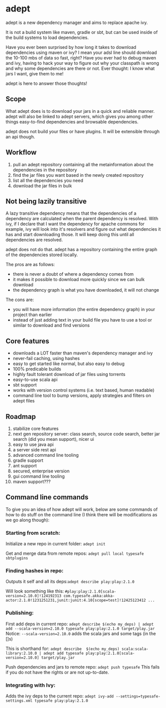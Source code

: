 # adept #

adept is a new dependency manager and aims to replace apache ivy.

It is not a build system like maven, gradle or sbt, but can be used inside of the build systems to load dependencies.

Have you ever been surprised by how long it takes to download dependencies using maven or ivy? I mean your adsl line should download the 10-100 mbs of data so fast, right?
Have you ever had to debug maven and ivy, having to hack your way to figure out why your classpath is wrong and why some dependencies are there or not.
Ever thought: I know what jars I want, give them to me!

adept is here to answer those thoughts!

## Scope ##

What adept does is to download your jars in a quick and reliable manner.
adept will also be linked to adept servers, which gives you among other things easy-to-find dependencies and browsable dependencies.

adept does not build your files or have plugins. It will be extensible through an api though.

## Workflow ##

1. pull an adept repository containing all the metainformation about the dependencies in the repository
2. find the jar files you want based in the newly created repository
3. list all the dependencies you need
4. download the jar files in bulk

## Not being lazily transitive ##

A lazy transitive dependency means that the dependencies of a dependency are calculated when the parent dependency is resolved.
With ivy, if I declare that I want the dependency for apache commons for example, ivy  will look into it's resolvers and figure out what dependencies it has and start downloading those. It will keep doing this  until all dependencies are resolved.

adept does not do that. adept has a repository containing the entire graph of the dependencies stored locally.

The pros are as follows:
- there is never a doubt of where a dependency comes from
- it makes it possible to download more quickly since we can bulk download
- the dependency graph is what you have downloaded, it will not change

The cons are:
- you will have more information (the entire dependency graph) in your project than earlier
- instead of just adding text in your build file you have to use a tool or similar to download and find versions

## Core features ##

- downloads a LOT faster than maven's dependency manager and ivy
- never-fail caching, using hashes
- easy to get started like normal, but also easy to debug
- 100% predicable builds
- highly fault tolerant download of jar files using torrents
- easy-to-use scala api
- sbt support
- works with version control systems (i.e. text based, human readable)
- command line tool to bump versions, apply strategies and filters on adept files

## Roadmap ##

1. stabilize core features
2. next gen repository server: class search, source code search, better jar search (did you mean support), nicer ui
3. easy to use java api
4. a server side rest api
5. advanced command line tooling
6. gradle support
7. ant support
8. secured, enterprise version
9. gui command line tooling
10. maven support???

## Command line commands ##
To give you an idea of how adept will work, below are some commands of how to do stuff on the command line (I think there will be modifications as we go along though):

### Starting from scratch: ###
Initialize a new repo in current folder: `adept init`

Get and merge data from remote repos: `adept pull local typesafe sbtplugins`

### Finding hashes in repo: ###
Outputs it self and all its deps:`adept describe play:play:2.1.0`

Will look something like this: `#play:play:2.1.0[scala-version=2.10.0]!124192313 com.typesafe.akka:akka-actor:2.1.0!1231251231,junit:junit:4.10[scope=test]!12425123412 ...`

### Publishing:  ###
First add deps in current repo: `adept describe $(echo my_deps) | adept add --scala-version=2.10.0 typesafe play:play:2.1.0 target/play.jar`
Notice: `--scala-version=2.10.0` adds the scala jars and some tags (in the []s)

This is shorthand for: `adept describe  $(echo my_deps) scala:scala-library:2.10.0 | adept add typesafe play:play:2.1.0[scala-version=2.10.0] target/play.jar`

Push dependencies and jars to remote repo: `adept push typesafe`
This fails if you do not have the rights or are not up-to-date.

### Integrating with Ivy: ### 
Adds the ivy deps to the current repo: `adept ivy-add --settings=typesafe-settings.xml typesafe play:play:2.1.0`

